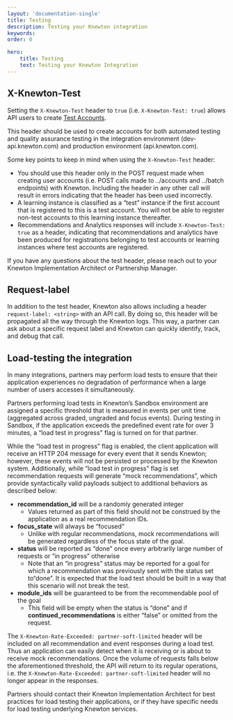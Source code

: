 ```yaml
---
layout: 'documentation-single'
title: Testing
description: Testing your Knewton integration
keywords: 
order: 0

hero:
    title: Testing
    text: Testing your Knewton Integration
---
```


## X-Knewton-Test

Setting the `X-Knewton-Test` header to `true` (i.e. `X-Knewton-Test: true`) allows API users to create [Test Accounts](https://dev.knewton.com/developer/authentication-accounts-profiles/).

This header should be used to create accounts for both automated testing and quality assurance testing in the integration environment (dev-api.knewton.com) and production environment (api.knewton.com).

Some key points to keep in mind when using the `X-Knewton-Test` header:

*   You should use this header only in the POST request made when creating user accounts (i.e. POST calls made to ../accounts and ../batch endpoints) with Knewton. Including the header in any other call will result in errors indicating that the header has been used incorrectly.
*   A learning instance is classified as a “test” instance if the first account that is registered to this is a test account. You will not be able to register non-test accounts to this learning instance thereafter.
*   Recommendations and Analytics responses will include `X-Knewton-Test: true` as a header, indicating that recommendations and analytics have been produced for registrations belonging to test accounts or learning instances where test accounts are registered.

If you have any questions about the test header, please reach out to your Knewton Implementation Architect or Partnership Manager.

## Request-label

In addition to the test header, Knewton also allows including a header `request-label: <string>` with an API call. By doing so, this header will be propagated all the way through the Knewton logs. This way, a partner can ask about a specific request label and Knewton can quickly identify, track, and debug that call.

## Load-testing the integration

In many integrations, partners may perform load tests to ensure that their application experiences no degradation of performance when a large number of users accesses it simultaneously.

Partners performing load tests in Knewton’s Sandbox environment are assigned a specific threshold that is measured in events per unit time (aggregated across graded, ungraded and focus events). During testing in Sandbox, if the application exceeds the predefined event rate for over 3 minutes, a “load test in progress” flag is turned on for that partner.

While the “load test in progress” flag is enabled, the client application will receive an HTTP 204 message for every event that it sends Knewton; however, these events will not be persisted or processed by the Knewton system. Additionally, while “load test in progress” flag is set recommendation requests will generate “mock recommendations”, which provide syntactically valid payloads subject to additional behaviors as described below:

*   **recommendation\_id** will be a randomly generated integer
    *   Values returned as part of this field should not be construed by the application as a real recommendation IDs.
*   **focus\_state** will always be “focused”
    *   Unlike with regular recommendations, mock recommendations will be generated regardless of the focus state of the goal.
*   **status** will be reported as “done” once every arbitrarily large number of requests or “in progress” otherwise
    *   Note that an “in progress” status may be reported for a goal for which a recommendation was previously sent with the status set to“done”. It is expected that the load test should be built in a way that this scenario will not break the test.
*   **module\_ids** will be guaranteed to be from the recommendable pool of the goal
    *   This field will be empty when the status is “done” and if **continued\_recommendations** is either “false” or omitted from the request.

The `X-Knewton-Rate-Exceeded: partner-soft-limited` header will be included on all recommendation and event responses during a load test. Thus an application can easily detect when it is receiving or is about to receive mock recommendations. Once the volume of requests falls below the aforementioned threshold, the API will return to its regular operations, i.e. the `X-Knewton-Rate-Exceeded: partner-soft-limited` header will no longer appear in the responses.

Partners should contact their Knewton Implementation Architect for best practices for load testing their applications, or if they have specific needs for load testing underlying Knewton services.